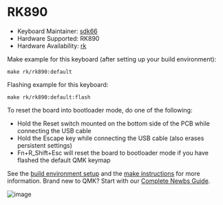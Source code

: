 # RK890

* Keyboard Maintainer: [sdk66](https://github.com/sdk66)
* Hardware Supported: RK890
* Hardware Availability: [rk](http://www.rkgaming.com)

Make example for this keyboard (after setting up your build environment):

    make rk/rk890:default
        
Flashing example for this keyboard:

    make rk/rk890:default:flash

To reset the board into bootloader mode, do one of the following:

* Hold the Reset switch mounted on the bottom side of the PCB while connecting the USB cable
* Hold the Escape key while connecting the USB cable (also erases persistent settings)
* Fn+R_Shift+Esc will reset the board to bootloader mode if you have flashed the default QMK keymap

See the [build environment setup](https://docs.qmk.fm/#/getting_started_build_tools) and the [make instructions](https://docs.qmk.fm/#/getting_started_make_guide) for more information. Brand new to QMK? Start with our [Complete Newbs Guide](https://docs.qmk.fm/#/newbs).

![image](https://imgur.com/s8vZpBc.png)

